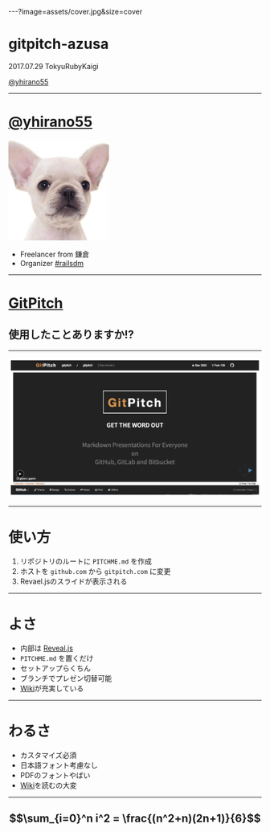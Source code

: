 ---?image=assets/cover.jpg&size=cover

# gitpitch-azusa

2017.07.29 TokyuRubyKaigi

[@yhirano55](https://github.com/yhirano55)

---

# [@yhirano55](https://github.com/yhirano55)

![](assets/thumb.png)

- Freelancer from 鎌倉
- Organizer [\#railsdm](https://rails-developers-meetup.connpass.com/)

---

# [GitPitch](https://gitpitch.com/)

## 使用したことありますか!?

---

![](assets/gitpitch.png)

---

# 使い方

1. リポジトリのルートに `PITCHME.md` を作成
2. ホストを `github.com` から `gitpitch.com` に変更
3. Revael.jsのスライドが表示される

---

# よさ

- 内部は [Reveal.js](http://lab.hakim.se/reveal-js/#/)
- `PITCHME.md` を置くだけ
- セットアップらくちん
- ブランチでプレゼン切替可能
- [Wiki](https://github.com/gitpitch/gitpitch/wiki)が充実している

---

# わるさ

- カスタマイズ必須
- 日本語フォント考慮なし
- PDFのフォントやばい
- [Wiki](https://github.com/gitpitch/gitpitch/wiki)を読むの大変

---
$$\sum_{i=0}^n i^2 = \frac{(n^2+n)(2n+1)}{6}$$
---
